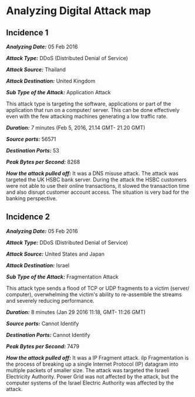 # Analyzing Digital Attack map #

## Incidence 1 ##

***Analyzing Date:*** 05 Feb 2016

***Attack Type:*** DDoS (Distributed Denial of Service)

***Attack Source:*** Thailand

***Attack Destination:*** United Kingdom

***Sub Type of the Attack:*** Application Attack

This attack type is targeting the software, applications or part of the application that run on a computer/ server. This can be done effectively even with the few attacking machines generating a low traffic rate.

***Duration:*** 7 minutes (Feb 5, 2016, 21.14 GMT- 21.20 GMT)

***Source ports:*** 56571

***Destination Ports:*** 53

***Peak Bytes per Second:*** 8268

***How the attack pulled off:*** It was a DNS misuse attack. The attack was targeted the UK HSBC bank server. During the attack the HSBC customers were not able to use their online transactions, it slowed the transaction time and also disrupt customer account access. The situation is very bad for the banking perspective.



## Incidence 2 ##

***Analyzing Date:*** 05 Feb 2016

***Attack Type:*** DDoS (Distributed Denial of Service)

***Attack Source:*** United States and Japan

***Attack Destination:*** Israel

***Sub Type of the Attack:*** Fragmentation Attack

This attack type sends a flood of TCP or UDP fragments to a victim (server/ computer), overwhelming the victim's ability to re-assemble the streams and severely reducing performance.

***Duration:*** 8 minutes (Jan 29 2016 11:18,  GMT- 11:26 GMT)

***Source ports:*** Cannot Identify

***Destination Ports:*** Cannot Identify

***Peak Bytes per Second:*** 7479

***How the attack pulled off:*** It was a IP Fragment attack. iIp Fragmentation is the process of breaking up a single Internet Protocol (IP) datagram into multiple packets of smaller size.
The attack was targeted the Israeli Electricity Authority. Power Grid was not affected by the attack, but the computer systems of the  Israel Electric Authority was affected by the attack.



